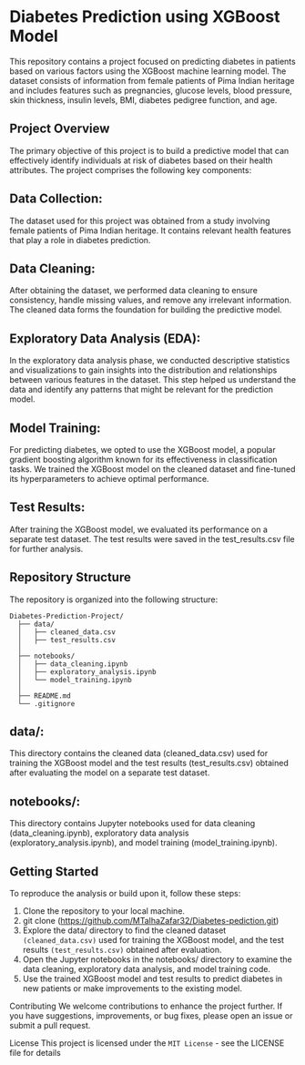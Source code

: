 # Diabetes Prediction using XGBoost Model
This repository contains a project focused on predicting diabetes in patients based on various factors using the XGBoost machine learning model. The dataset consists of information from female patients of Pima Indian heritage and includes features such as pregnancies, glucose levels, blood pressure, skin thickness, insulin levels, BMI, diabetes pedigree function, and age.

## Project Overview
The primary objective of this project is to build a predictive model that can effectively identify individuals at risk of diabetes based on their health attributes. The project comprises the following key components:

## Data Collection:
The dataset used for this project was obtained from a study involving female patients of Pima Indian heritage. It contains relevant health features that play a role in diabetes prediction.

## Data Cleaning: 
After obtaining the dataset, we performed data cleaning to ensure consistency, handle missing values, and remove any irrelevant information. The cleaned data forms the foundation for building the predictive model.

## Exploratory Data Analysis (EDA):
In the exploratory data analysis phase, we conducted descriptive statistics and visualizations to gain insights into the distribution and relationships between various features in the dataset. This step helped us understand the data and identify any patterns that might be relevant for the prediction model.

## Model Training:
For predicting diabetes, we opted to use the XGBoost model, a popular gradient boosting algorithm known for its effectiveness in classification tasks. We trained the XGBoost model on the cleaned dataset and fine-tuned its hyperparameters to achieve optimal performance.

## Test Results:
After training the XGBoost model, we evaluated its performance on a separate test dataset. The test results were saved in the test_results.csv file for further analysis.

## Repository Structure
The repository is organized into the following structure:


```
Diabetes-Prediction-Project/
  ├── data/
  │   ├── cleaned_data.csv
  │   ├── test_results.csv
  │
  ├── notebooks/
  │   ├── data_cleaning.ipynb
  │   ├── exploratory_analysis.ipynb
  │   └── model_training.ipynb
  │
  ├── README.md
  └── .gitignore
```

## data/:
This directory contains the cleaned data (cleaned_data.csv) used for training the XGBoost model and the test results (test_results.csv) obtained after evaluating the model on a separate test dataset.

## notebooks/:
This directory contains Jupyter notebooks used for data cleaning (data_cleaning.ipynb), exploratory data analysis (exploratory_analysis.ipynb), and model training (model_training.ipynb).

## Getting Started
To reproduce the analysis or build upon it, follow these steps:

1. Clone the repository to your local machine.
2. git clone (https://github.com/MTalhaZafar32/Diabetes-pediction.git)
3. Explore the data/ directory to find the cleaned dataset `(cleaned_data.csv)` used for training the XGBoost model, and the test results `(test_results.csv)` obtained after evaluation.
4. Open the Jupyter notebooks in the notebooks/ directory to examine the data cleaning, exploratory data analysis, and model training code.
5. Use the trained XGBoost model and test results to predict diabetes in new patients or make improvements to the existing model.

Contributing
We welcome contributions to enhance the project further. If you have suggestions, improvements, or bug fixes, please open an issue or submit a pull request.

License
This project is licensed under the `MIT License` - see the LICENSE file for details
